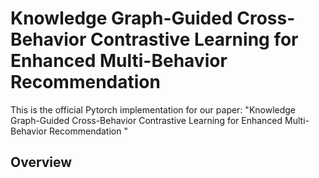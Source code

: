 # Knowledge Graph-Guided Cross-Behavior Contrastive Learning for Enhanced Multi-Behavior Recommendation

This is the official Pytorch implementation for our paper: "Knowledge Graph-Guided Cross-Behavior Contrastive Learning for Enhanced Multi-Behavior Recommendation
"

## Overview
